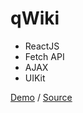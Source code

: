 # qWiki

* ReactJS
* Fetch API
* AJAX
* UIKit

[Demo](https://gc.github.io/qwiki/) / [Source](https://github.com/gc/qwiki/)

